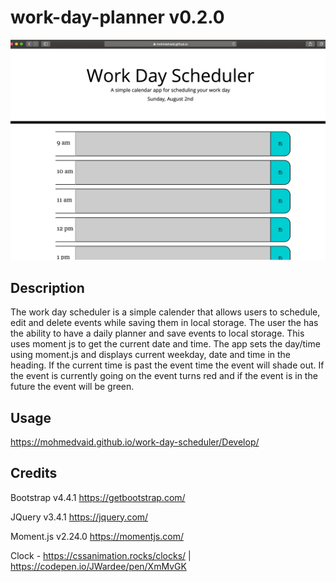 # work-day-planner v0.2.0

<img alt="Work Day Scheduler" src="Assets/Work-day-scheduler.png" width="600">

## Description

The work day scheduler is a simple calender that allows users to schedule, edit and delete events while saving them in local storage. The user the has the ability to have a daily planner and save events to local storage. This uses moment js to get the current date and time. The app sets the day/time using moment.js and displays current weekday, date and time in the heading. If the current time is past the event time the event will shade out. If the event is currently going on the event turns red and if the event is in the future the event will be green.


## Usage
https://mohmedvaid.github.io/work-day-scheduler/Develop/

## Credits
Bootstrap v4.4.1 https://getbootstrap.com/

JQuery v3.4.1 https://jquery.com/

Moment.js v2.24.0 https://momentjs.com/

Clock - https://cssanimation.rocks/clocks/ | https://codepen.io/JWardee/pen/XmMvGK


